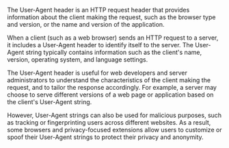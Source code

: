 The User-Agent header is an HTTP request header that provides information about the client making the request, such as the browser type and version, or the name and version of the application.

When a client (such as a web browser) sends an HTTP request to a server, it includes a User-Agent header to identify itself to the server. The User-Agent string typically contains information such as the client's name, version, operating system, and language settings.

The User-Agent header is useful for web developers and server administrators to understand the characteristics of the client making the request, and to tailor the response accordingly. For example, a server may choose to serve different versions of a web page or application based on the client's User-Agent string.

However, User-Agent strings can also be used for malicious purposes, such as tracking or fingerprinting users across different websites. As a result, some browsers and privacy-focused extensions allow users to customize or spoof their User-Agent strings to protect their privacy and anonymity.